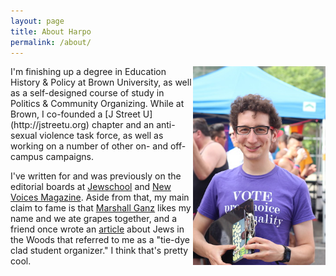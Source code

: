 ```yaml
---
layout: page
title: About Harpo
permalink: /about/
---
```

<div style="float:right;width:42%;"><img alt="Harpo at Denver PrideFest 2014, canvassing for NARAL Pro-Choice Colorado" src="/media/jekyll/images/2014-08-21/me.jpg" /></div>
I'm finishing up a degree in Education History & Policy at Brown University, as well as a self-designed course of study in Politics & Community Organizing.  While at Brown, I co-founded a [J Street U](http://jstreetu.org) chapter and an anti-sexual violence task force, as well as working on a number of other on- and off-campus campaigns.

I've written for and was previously on the editorial boards at [Jewschool](http://jewschool.com) and [New Voices Magazine](http:///newvoicesmag.org).  Aside from that, my main claim to fame is that [Marshall Ganz](http://marshallganz.com/) likes my name and we ate grapes together, and a friend once wrote an [article](http://www.tabletmag.com/jewish-life-and-religion/98657/an-outsider-in-the-woods) about Jews in the Woods that referred to me as a "tie-dye clad student organizer."  I think that's pretty cool.